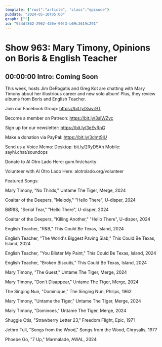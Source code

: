 ```yaml
---
template: {"root":"article", "class":"episode"}
pubdate: "2024-05-10T05:00"
graph: [""]
id: "934df862-2962-430e-90f3-b69c3619c291"
---
```






# Show 963: Mary Timony, Opinions on Boris & English Teacher



## 00:00:00 Intro: Coming Soon

This week, hosts Jim DeRogatis and Greg Kot are chatting with Mary Timony about her illustrious career and new solo album! Plus, they review albums from Boris and English Teacher.

Join our Facebook Group: https://bit.ly/3sivr9T

Become a member on Patreon: https://bit.ly/3slWZvc

Sign up for our newsletter: https://bit.ly/3eEvRnG

Make a donation via PayPal: https://bit.ly/3dmt9lU

Send us a Voice Memo: Desktop: bit.ly/2RyD5Ah Mobile: sayhi.chat/soundops




Donate to Al Otro Lado Here: gum.fm/charity

Volunteer with Al Otro Lado Here: alotrolado.org/volunteer




Featured Songs:

Mary Timony, "No Thirds," Untame The Tiger, Merge, 2024

Coaltar of the Deepers, "Melody," "Hello There", U-disper, 2024

BØRIS, "Serial Tear," "Hello There", U-disper, 2024

Coaltar of the Deepers, "Killing Another," "Hello There", U-disper, 2024

English Teacher, "R&amp;B," This Could Be Texas, Island, 2024

English Teacher, "The World's Biggest Paving Slab," This Could Be Texas, Island, 2024

English Teacher, "You Blister My Paint," This Could Be Texas, Island, 2024

English Teacher, "Broken Biscuits," This Could Be Texas, Island, 2024

Mary Timony, "The Guest," Untame The Tiger, Merge, 2024

Mary Timony, "Don't Disappear," Untame The Tiger, Merge, 2024

The Singing Nun, "Dominique," The Singing Nun, Philips, 1962

Mary Timony, "Untame the Tiger," Untame The Tiger, Merge, 2024

Mary Timony, "Dominoes," Untame The Tiger, Merge, 2024

Shuggie Otis, "Strawberry Letter 23," Freedom Flight, Epic, 1971

Jethro Tull, "Songs from the Wood," Songs from the Wood, Chrysalis, 1977

Phoebe Go, "7 Up," Marmalade, AWAL, 2024